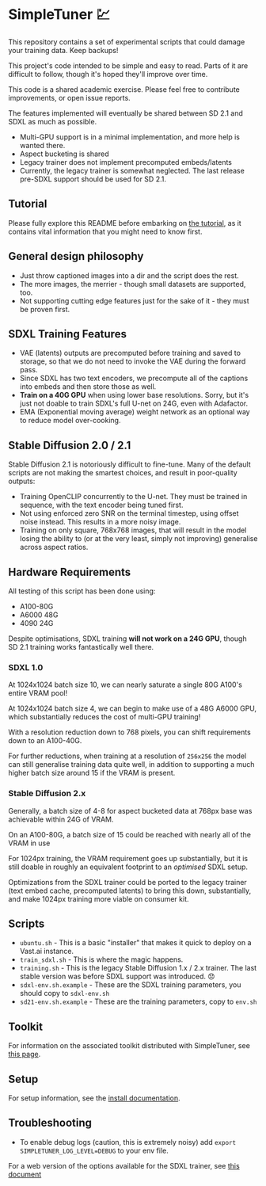 # SimpleTuner 💹

This repository contains a set of experimental scripts that could damage your training data. Keep backups!

This project's code intended to be simple and easy to read. Parts of it are difficult to follow, though it's hoped they'll improve over time.

This code is a shared academic exercise. Please feel free to contribute improvements, or open issue reports.

The features implemented will eventually be shared between SD 2.1 and SDXL as much as possible.

* Multi-GPU support is in a minimal implementation, and more help is wanted there.
* Aspect bucketing is shared
* Legacy trainer does not implement precomputed embeds/latents
* Currently, the legacy trainer is somewhat neglected. The last release pre-SDXL support should be used for SD 2.1.

## Tutorial

Please fully explore this README before embarking on [the tutorial](/TUTORIAL.md), as it contains vital information that you might need to know first.

## General design philosophy

* Just throw captioned images into a dir and the script does the rest.
* The more images, the merrier - though small datasets are supported, too.
* Not supporting cutting edge features just for the sake of it - they must be proven first.

## SDXL Training Features

* VAE (latents) outputs are precomputed before training and saved to storage, so that we do not need to invoke the VAE during the forward pass.
* Since SDXL has two text encoders, we precompute all of the captions into embeds and then store those as well.
* **Train on a 40G GPU** when using lower base resolutions. Sorry, but it's just not doable to train SDXL's full U-net on 24G, even with Adafactor.
* EMA (Exponential moving average) weight network as an optional way to reduce model over-cooking.

## Stable Diffusion 2.0 / 2.1

Stable Diffusion 2.1 is notoriously difficult to fine-tune. Many of the default scripts are not making the smartest choices, and result in poor-quality outputs:

* Training OpenCLIP concurrently to the U-net. They must be trained in sequence, with the text encoder being tuned first.
* Not using enforced zero SNR on the terminal timestep, using offset noise instead. This results in a more noisy image.
* Training on only square, 768x768 images, that will result in the model losing the ability to (or at the very least, simply not improving) generalise across aspect ratios.

## Hardware Requirements

All testing of this script has been done using:

* A100-80G
* A6000 48G
* 4090 24G

Despite optimisations, SDXL training **will not work on a 24G GPU**, though SD 2.1 training works fantastically well there.

### SDXL 1.0

At 1024x1024 batch size 10, we can nearly saturate a single 80G A100's entire VRAM pool!

At 1024x1024 batch size 4, we can begin to make use of a 48G A6000 GPU, which substantially reduces the cost of multi-GPU training!

With a resolution reduction down to 768 pixels, you can shift requirements down to an A100-40G.

For further reductions, when training at a resolution of `256x256` the model can still generalise training data quite well, in addition to supporting a much higher batch size around 15 if the VRAM is present.

### Stable Diffusion 2.x

Generally, a batch size of 4-8 for aspect bucketed data at 768px base was achievable within 24G of VRAM.

On an A100-80G, a batch size of 15 could be reached with nearly all of the VRAM in use

For 1024px training, the VRAM requirement goes up substantially, but it is still doable in roughly an equivalent footprint to an _optimised_ SDXL setup.

Optimizations from the SDXL trainer could be ported to the legacy trainer (text embed cache, precomputed latents) to bring this down, substantially, and make 1024px training more viable on consumer kit.

## Scripts

* `ubuntu.sh` - This is a basic "installer" that makes it quick to deploy on a Vast.ai instance.
* `train_sdxl.sh` - This is where the magic happens.
* `training.sh` - This is the legacy Stable Diffusion 1.x / 2.x trainer. The last stable version was before SDXL support was introduced. 😞
* `sdxl-env.sh.example` - These are the SDXL training parameters, you should copy to `sdxl-env.sh`
* `sd21-env.sh.example` - These are the training parameters, copy to `env.sh`

## Toolkit

For information on the associated toolkit distributed with SimpleTuner, see [this page](/toolkit/README.md).

## Setup

For setup information, see the [install documentation](/INSTALL.md).

## Troubleshooting

* To enable debug logs (caution, this is extremely noisy) add `export SIMPLETUNER_LOG_LEVEL=DEBUG` to your env file.

For a web version of the options available for the SDXL trainer, see [this document](/OPTIONS.md)